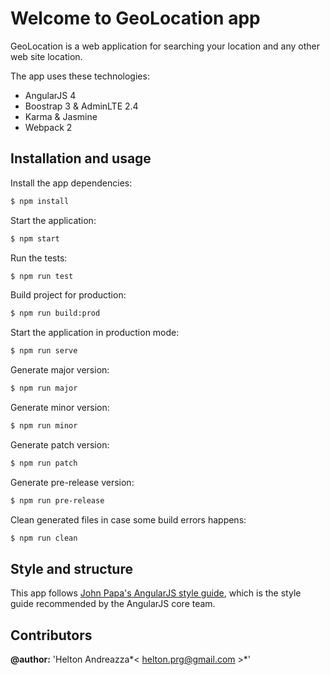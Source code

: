 # Welcome to GeoLocation app
GeoLocation is a web application for searching your location and any other web site location.

The app uses these technologies:

* AngularJS 4
* Boostrap 3 & AdminLTE 2.4
* Karma & Jasmine
* Webpack 2

## Installation and usage

Install the app dependencies:
```bash
$ npm install
```
Start the application:
```bash
$ npm start
```
Run the tests:
```bash
$ npm run test
```
Build project for production:
```bash
$ npm run build:prod
```
Start the application in production mode:
```bash
$ npm run serve
```
Generate major version:
```bash
$ npm run major
```
Generate minor version:
```bash
$ npm run minor
```
Generate patch version:
```bash
$ npm run patch
```
Generate pre-release version:
```bash
$ npm run pre-release
```
Clean generated files in case some build errors happens:
```bash
$ npm run clean
```

## Style and structure

This app follows [John Papa's AngularJS style guide](https://github.com/johnpapa/angular-styleguide),
which is the style guide recommended by the AngularJS core team.

## Contributors  

**@author:** 'Helton Andreazza*< [helton.prg@gmail.com](mailto:helton.prg@gmail.com) >*'